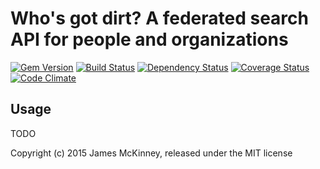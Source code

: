 # Who's got dirt? A federated search API for people and organizations

[![Gem Version](https://badge.fury.io/rb/whos_got_dirt.svg)](https://badge.fury.io/rb/whos_got_dirt)
[![Build Status](https://secure.travis-ci.org/jpmckinney/whos_got_dirt.png)](https://travis-ci.org/jpmckinney/whos_got_dirt)
[![Dependency Status](https://gemnasium.com/jpmckinney/whos_got_dirt.png)](https://gemnasium.com/jpmckinney/whos_got_dirt)
[![Coverage Status](https://coveralls.io/repos/jpmckinney/whos_got_dirt/badge.png)](https://coveralls.io/r/jpmckinney/whos_got_dirt)
[![Code Climate](https://codeclimate.com/github/jpmckinney/whos_got_dirt.png)](https://codeclimate.com/github/jpmckinney/whos_got_dirt)

## Usage

TODO

Copyright (c) 2015 James McKinney, released under the MIT license
